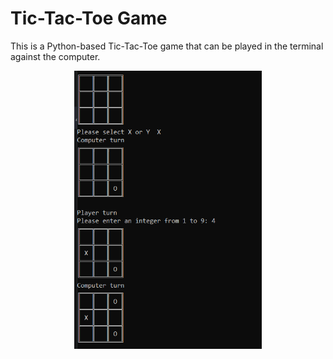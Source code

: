 # Tic-Tac-Toe Game

This is a Python-based Tic-Tac-Toe game that can be played in the terminal against the computer.

<div style="text-align:center;">
  <img src="Screenshot.png" alt="Screenshot in game" width="300"/>
</div>
